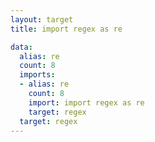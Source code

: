 ```yaml
---
layout: target
title: import regex as re

data:
  alias: re
  count: 8
  imports:
  - alias: re
    count: 8
    import: import regex as re
    target: regex
  target: regex
---
```

